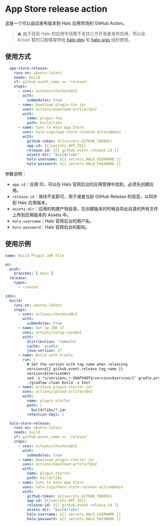 # App Store release action

这是一个可以自动发布版本到 Halo 应用市场的 GitHub Action。

> ⚠️ 由于目前 Halo 的应用市场暂不支持三方开发者发布应用，所以此 Action 暂时只能够提供给 [halo-dev](https://github.com/halo-dev) 和 [halo-sigs](https://github.com/halo-sigs) 组织使用。

## 使用方式

```yaml
  app-store-release:
    runs-on: ubuntu-latest
    needs: build
    if: github.event_name == 'release'
    steps:
      - uses: actions/checkout@v2
        with:
          submodules: true
      - name: Download plugin-foo jar
        uses: actions/download-artifact@v2
        with:
          name: plugin-foo
          path: build/libs
      - name: Sync to Halo App Store
        uses: halo-sigs/app-store-release-action@main
        with:
          github-token: ${{secrets.GITHUB_TOKEN}}
          app-id: ${{secrets.APP_ID}}
          release-id: ${{ github.event.release.id }}
          assets-dir: "build/libs"
          halo-username: ${{ secrets.HALO_USERNAME }}
          halo-password: ${{ secrets.HALO_PASSWORD }}
```

参数说明：

- `app-id`：应用 ID，可以在 Halo 官网后台的应用管理中找到，必须先创建应用。
- `release-id`：保持不变即可，用于或者当前 GitHub Release 的信息，以同步到 Halo 应用版本。
- `assets-dir`：应用的构建产物目录，在创建版本的时候会将此目录的所有文件上传到应用版本的 Assets 中。
- `halo-username`：Halo 官网后台的用户名。
- `halo-password`：Halo 官网后台的密码。

## 使用示例

```yaml
name: Build Plugin JAR File

on:
  push:
    branches: [ main ]
  release:
    types:
      - created

jobs:
  build:
    runs-on: ubuntu-latest
    steps:
      - uses: actions/checkout@v2
        with:
          submodules: true
      - name: Set up JDK 17
        uses: actions/setup-java@v2
        with:
          distribution: 'temurin'
          cache: 'gradle'
          java-version: 17
      - name: Build with Gradle
        run: |
          # Set the version with tag name when releasing
          version=${{ github.event.release.tag_name }}
          version=${version#v}
          sed -i "s/version=.*-SNAPSHOT$/version=$version/1" gradle.properties
          ./gradlew clean build -x test
      - name: Archive plugin-starter jar
        uses: actions/upload-artifact@v2
        with:
          name: plugin-starter
          path: |
            build/libs/*.jar
          retention-days: 1

  halo-store-release:
    runs-on: ubuntu-latest
    needs: build
    if: github.event_name == 'release'
    steps:
      - uses: actions/checkout@v2
        with:
          submodules: true
      - name: Download plugin-starter jar
        uses: actions/download-artifact@v2
        with:
          name: plugin-starter
          path: build/libs
      - name: Sync to Halo App Store
        uses: halo-sigs/halo-store-release-action@main
        with:
          github-token: ${{secrets.GITHUB_TOKEN}}
          app-id: ${{secrets.APP_ID}}
          release-id: ${{ github.event.release.id }}
          assets-dir: "build/libs"
          halo-username: ${{ secrets.HALO_USERNAME }}
          halo-password: ${{ secrets.HALO_PASSWORD }}
```
